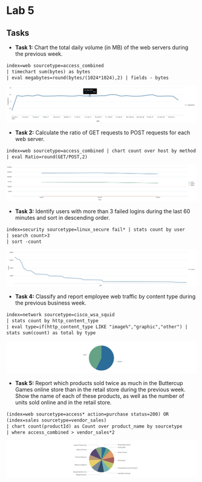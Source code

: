 # Lab 5

## Tasks

* **Task 1:** Chart the total daily volume (in MB) of the web servers during the previous week.

```
index=web sourcetype=access_combined
| timechart sum(bytes) as bytes
| eval megabytes=round(bytes/(1024*1024),2) | fields - bytes
```

![L3S1](./resources/L3S1.png)

* **Task 2:** Calculate the ratio of GET requests to POST requests for each web server.

```
index=web sourcetype=access_combined | chart count over host by method
| eval Ratio=round(GET/POST,2)
```

![L3S2](./resources/L3S2.png)

* **Task 3:** Identify users with more than 3 failed logins during the last 60 minutes and sort in descending
order.

```
index=security sourcetype=linux_secure fail* | stats count by user
| search count>3
| sort -count
```

![L3S3](./resources/L3S3.png)

* **Task 4:** Classify and report employee web traffic by content type during the previous business week.

```
index=network sourcetype=cisco_wsa_squid
| stats count by http_content_type
| eval type=if(http_content_type LIKE "image%","graphic","other") | stats sum(count) as total by type
```

![L3S4](./resources/L3S4.png)

* **Task 5:** Report which products sold twice as much in the Buttercup Games online store than in the retail store during the previous week. Show the name of each of these products, as well as the number of units sold online and in the retail store.

```
(index=web sourcetype=access* action=purchase status=200) OR (index=sales sourcetype=vendor_sales)
| chart count(productId) as Count over product_name by sourcetype
| where access_combined > vendor_sales*2
```

![L3S5](./resources/L3S5.png)
